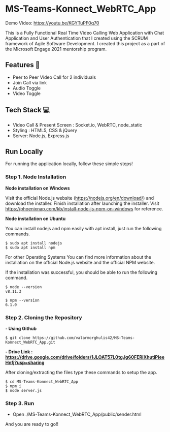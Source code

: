# MS-Teams-Konnect_WebRTC_App

Demo Video: https://youtu.be/KGYTuPF0q70

This is a Fully Functional Real Time Video Calling Web Application with Chat Application and User Authentication that I created using the SCRUM framework of Agile Software Development. I created this project as a part of the Microsoft Engage 2021 mentorship program.

## Features 📝
- Peer to Peer Video Call for 2 individuals
- Join Call via link
- Audio Toggle
- Video Toggle

## Tech Stack 💻

- Video Call & Present Screen : Socket.io, WebRTC, node_static
- Styling : HTML5, CSS & jQuery
- Server: Node.js, Express.js

## Run Locally
For running the application locally, follow these simple steps!

### Step 1. Node Installation

**Node installation on Windows**

Visit the official Node.js website (https://nodejs.org/en/download/) and download the installer. Finish installation after launching the installer. Visit https://phoenixnap.com/kb/install-node-js-npm-on-windows for reference.

**Node installation on Ubuntu**

You can install nodejs and npm easily with apt install, just run the following commands.
```
$ sudo apt install nodejs
$ sudo apt install npm
```
For other Operating Systems You can find more information about the installation on the official Node.js website and the official NPM website.

If the installation was successful, you should be able to run the following command.
```
$ node --version
v8.11.3
```
```
$ npm --version
6.1.0
```
### Step 2. Cloning the Repository
**- Using Github**
```
$ git clone https://github.com/valarmorghulis42/MS-Teams-Konnect_WebRTC_App.git
```
**- Drive Link : https://drive.google.com/drive/folders/1JLOAT57L0tgJg60FERiXhutiPieeHnfj?usp=sharing**

After cloning/extracting the files type these commands to setup the app.
```
$ cd MS-Teams-Konnect_WebRTC_App
$ npm i
$ node server.js
```
### Step 3. Run
- Open ./MS-Teams-Konnect_WebRTC_App/public/sender.html

And you are ready to go!!
